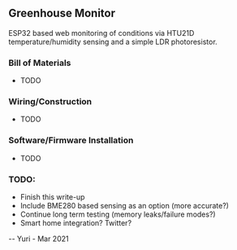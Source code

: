 ## Greenhouse Monitor
ESP32 based web monitoring of conditions via HTU21D temperature/humidity sensing and a simple LDR photoresistor.

### Bill of Materials
* TODO

### Wiring/Construction
* TODO

### Software/Firmware Installation
* TODO

### TODO:
* Finish this write-up
* Include BME280 based sensing as an option (more accurate?)
* Continue long term testing (memory leaks/failure modes?)
* Smart home integration?  Twitter?

-- Yuri - Mar 2021
